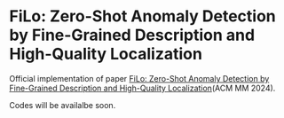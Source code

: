 # FiLo: Zero-Shot Anomaly Detection by Fine-Grained Description and High-Quality Localization

Official implementation of paper [FiLo: Zero-Shot Anomaly Detection by Fine-Grained Description and High-Quality Localization](https://arxiv.org/abs/2404.13671)(ACM MM 2024).

Codes will be availalbe soon.
